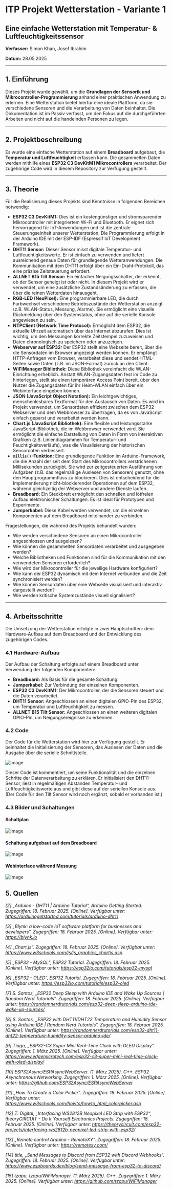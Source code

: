 # ITP Projekt Wetterstation - Variante 1

## Eine einfache Wetterstation mit Temperatur- & Luftfeuchtigkeitssensor

**Verfasser:** Simon Khan, Josef Ibrahim

**Datum:** 28.05.2025

---

## 1. Einführung

Dieses Projekt wurde gewählt, um die **Grundlagen der Sensorik und Mikrocontroller-Programmierung** anhand einer praktischen Anwendung zu erlernen. Eine Wetterstation bietet hierfür eine ideale Plattform, da sie verschiedene Sensoren und die Verarbeitung von Daten beinhaltet. Die Dokumentation ist im Passiv verfasst, um den Fokus auf die durchgeführten Arbeiten und nicht auf die handelnden Personen zu legen.

---

## 2. Projektbeschreibung

Es wurde eine einfache Wetterstation auf einem **Breadboard** aufgebaut, die **Temperatur und Luftfeuchtigkeit** erfassen kann. Die gesammelten Daten werden mithilfe eines **ESP32 C3 DevKitM1 Mikrocontrollers** verarbeitet. Der zugehörige Code wird in diesem Repository zur Verfügung gestellt.

---

## 3. Theorie

Für die Realisierung dieses Projekts sind Kenntnisse in folgenden Bereichen notwendig:

* **ESP32 C3 DevKitM1:** Dies ist ein kostengünstiger und stromsparender Mikrocontroller mit integriertem Wi-Fi und Bluetooth. Er eignet sich hervorragend für IoT-Anwendungen und ist die zentrale Steuerungseinheit unserer Wetterstation. Die Programmierung erfolgt in der Arduino IDE mit der ESP-IDF (Espressif IoT Development Framework).
* **DHT11 Sensor:** Dieser Sensor misst digitale Temperatur- und Luftfeuchtigkeitswerte. Er ist einfach zu verwenden und liefert ausreichend genaue Daten für grundlegende Wetteranwendungen. Die Kommunikation mit dem DHT11 erfolgt über ein Ein-Draht-Protokoll, das eine präzise Zeitsteuerung erfordert.
* **ALLNET B15 Tilt Sensor:** Ein einfacher Neigungsschalter, der erkennt, ob der Sensor geneigt ist oder nicht. In diesem Projekt wird er verwendet, um eine zusätzliche Zustandsänderung zu erfassen, die über die reinen Wetterdaten hinausgeht.
* **RGB-LED (NeoPixel):** Eine programmierbare LED, die durch Farbwechsel verschiedene Betriebszustände der Wetterstation anzeigt (z.B. WLAN-Status, Messung, Alarme). Sie ermöglicht eine visuelle Rückmeldung über den Systemstatus, ohne auf die serielle Konsole angewiesen zu sein.
* **NTPClient (Network Time Protocol):** Ermöglicht dem ESP32, die aktuelle Uhrzeit automatisch über das Internet abzurufen. Dies ist wichtig, um den Messungen korrekte Zeitstempel zuzuweisen und Daten chronologisch zu speichern oder anzuzeigen.
* **Webserver auf ESP32:** Der ESP32 stellt eine Webseite bereit, über die die Sensordaten im Browser angezeigt werden können. Er empfängt HTTP-Anfragen vom Browser, verarbeitet diese und sendet HTML-Seiten sowie Daten (z.B. im JSON-Format) zurück an den Client.
* **WiFiManager Bibliothek:** Diese Bibliothek vereinfacht die WLAN-Einrichtung erheblich. Anstatt WLAN-Zugangsdaten fest im Code zu hinterlegen, stellt sie einen temporären Access Point bereit, über den Nutzer die Zugangsdaten für ihr Heim-WLAN einfach über ein Webinterface eingeben können.
* **JSON (JavaScript Object Notation):** Ein leichtgewichtiges, menschenlesbares Textformat für den Austausch von Daten. Es wird im Projekt verwendet, um Sensordaten effizient zwischen dem ESP32-Webserver und dem Webbrowser zu übertragen, da es von JavaScript einfach geparst und verarbeitet werden kann.
* **Chart.js (JavaScript Bibliothek):** Eine flexible und leistungsstarke JavaScript-Bibliothek, die im Webbrowser verwendet wird. Sie ermöglicht die einfache Darstellung von Daten in Form von interaktiven Grafiken (z.B. Liniendiagrammen für Temperatur- und Feuchtigkeitsverläufe), was die Visualisierung der historischen Sensordaten verbessert.
* **`millis()`-Funktion:** Eine grundlegende Funktion im Arduino-Framework, die die Anzahl der seit dem Start des Mikrocontrollers verstrichenen Millisekunden zurückgibt. Sie wird zur zeitgesteuerten Ausführung von Aufgaben (z.B. das regelmäßige Auslesen von Sensoren) genutzt, ohne den Hauptprogrammfluss zu blockieren. Dies ist entscheidend für die Implementierung nicht-blockierender Operationen auf dem ESP32, während gleichzeitig der Webserver und andere Dienste laufen.
* **Breadboard:** Ein Steckbrett ermöglicht den schnellen und lötfreien Aufbau elektronischer Schaltungen. Es ist ideal für Prototypen und Experimente.
* **Jumperkabel:** Diese Kabel werden verwendet, um die einzelnen Komponenten auf dem Breadboard miteinander zu verbinden.

Fragestellungen, die während des Projekts behandelt wurden:
* Wie werden verschiedene Sensoren an einen Mikrocontroller angeschlossen und ausgelesen?
* Wie können die gesammelten Sensordaten verarbeitet und ausgegeben werden?
* Welche Bibliotheken und Funktionen sind für die Kommunikation mit den verwendeten Sensoren erforderlich?
* Wie wird der Mikrocontroller für die jeweilige Hardware konfiguriert?
* Wie kann der ESP32 dynamisch mit dem Internet verbunden und die Zeit synchronisiert werden?
* Wie können Sensordaten über eine Webseite visualisiert und interaktiv dargestellt werden?
* Wie werden kritische Systemzustände visuell signalisiert?

---

## 4. Arbeitsschritte

Die Umsetzung der Wetterstation erfolgte in zwei Hauptschritten: dem Hardware-Aufbau auf dem Breadboard und der Entwicklung des zugehörigen Codes.

### 4.1 Hardware-Aufbau

Der Aufbau der Schaltung erfolgte auf einem Breadboard unter Verwendung der folgenden Komponenten:

* **Breadboard:** Als Basis für die gesamte Schaltung.
* **Jumperkabel:** Zur Verbindung der einzelnen Komponenten.
* **ESP32 C3 DevKitM1:** Der Mikrocontroller, der die Sensoren steuert und die Daten verarbeitet.
* **DHT11 Sensor:** Angeschlossen an einen digitalen GPIO-Pin des ESP32, um Temperatur und Luftfeuchtigkeit zu messen.
* **ALLNET B15 Tilt Sensor:** Angeschlossen an einen weiteren digitalen GPIO-Pin, um Neigungsereignisse zu erkennen.

### 4.2 Code

Der Code für die Wetterstation wird hier zur Verfügung gestellt. Er beinhaltet die Initialisierung der Sensoren, das Auslesen der Daten und die Ausgabe über die serielle Schnittstelle.

![image](https://github.com/user-attachments/assets/32523bee-99ec-4c4d-9679-cdb1468639a7)

Dieser Code ist kommentiert, um seine Funktionalität und die einzelnen Schritte der Datenverarbeitung zu erklären. Er initialisiert den DHT11-Sensor, liest in regelmäßigen Abständen Temperatur- und Luftfeuchtigkeitswerte aus und gibt diese auf der seriellen Konsole aus. (Der Code für den Tilt Sensor wird noch ergänzt, sobald er vorhanden ist.)

### 4.3 Bilder und Schaltungen

#### Schaltplan
![image](https://github.com/user-attachments/assets/67db4e9c-3a27-4f3e-a2b8-0500db868cb3)

#### Schaltung aufgebaut auf dem Breadboard
![image](https://github.com/user-attachments/assets/19ab7e6e-090d-4b40-a15c-7943c9d8e557)

#### Webinterface während Messung
![image](https://github.com/user-attachments/assets/f796a97d-983b-456c-829e-16b31bd87291)


## 5. Quellen

*[2] „Arduino - DHT11 | Arduino Tutorial“, Arduino Getting Started. Zugegriffen: 18. Februar 2025. [Online]. Verfügbar unter: https://arduinogetstarted.com/tutorials/arduino-dht11*

*[3] „Blynk: a low-code IoT software platform for businesses and developers“. Zugegriffen: 18. Februar 2025. [Online]. Verfügbar unter: https://blynk.io*

*[4] „Chart.js“. Zugegriffen: 18. Februar 2025. [Online]. Verfügbar unter: https://www.w3schools.com/js/js_graphics_chartjs.asp*

*[5] „ESP32 - MySQL“, ESP32 Tutorial. Zugegriffen: 18. Februar 2025. [Online]. Verfügbar unter: https://esp32io.com/tutorials/esp32-mysql*

*[6] „ESP32 - OLED“, ESP32 Tutorial. Zugegriffen: 18. Februar 2025. [Online]. Verfügbar unter: https://esp32io.com/tutorials/esp32-oled*

*[7] S. Santos, „ESP32 Deep Sleep with Arduino IDE and Wake Up Sources | Random Nerd Tutorials“. Zugegriffen: 18. Februar 2025. [Online]. Verfügbar unter: https://randomnerdtutorials.com/esp32-deep-sleep-arduino-ide-wake-up-sources/*

*[8] S. Santos, „ESP32 with DHT11/DHT22 Temperature and Humidity Sensor using Arduino IDE | Random Nerd Tutorials“. Zugegriffen: 18. Februar 2025. [Online]. Verfügbar unter: https://randomnerdtutorials.com/esp32-dht11-dht22-temperature-humidity-sensor-arduino-ide/*

*[9] Tiago, „ESP32-C3 Super Mini Real-Time Clock with OLED Display“. Zugegriffen: 1. März 2025. [Online]. Verfügbar unter: https://www.edgemicrotech.com/esp32-c3-super-mini-real-time-clock-with-oled-display/*

*[10] ESP32Async/ESPAsyncWebServer. (1. März 2025). C++. ESP32 Asynchronous Networking. Zugegriffen: 1. März 2025. [Online]. Verfügbar unter: https://github.com/ESP32Async/ESPAsyncWebServer*

*[11] „How To Create a Color Picker“. Zugegriffen: 18. Februar 2025. [Online]. Verfügbar unter: https://www.w3schools.com/howto/howto_html_colorpicker.asp*

*[12] T. Digital, „Interfacing WS2812B Neopixel LED Strip with ESP32“, theoryCIRCUIT - Do It Yourself Electronics Projects. Zugegriffen: 18. Februar 2025. [Online]. Verfügbar unter: https://theorycircuit.com/esp32-projects/interfacing-ws2812b-neopixel-led-strip-with-esp32/*

*[13] „Remote control Arduino - RemoteXY“. Zugegriffen: 18. Februar 2025. [Online]. Verfügbar unter: https://remotexy.com/*

*[14] title, „Send Messages to Discord from ESP32 with Discord Webhooks“. Zugegriffen: 18. Februar 2025. [Online]. Verfügbar unter: https://www.espboards.dev/blog/send-message-from-esp32-to-discord/*

*[15] tzapu, tzapu/WiFiManager. (1. März 2025). C++. Zugegriffen: 1. März 2025. [Online]. Verfügbar unter: https://github.com/tzapu/WiFiManager*
